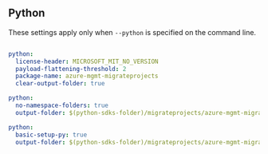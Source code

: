 ## Python

These settings apply only when `--python` is specified on the command line.
``` yaml $(python)

python:
  license-header: MICROSOFT_MIT_NO_VERSION
  payload-flattening-threshold: 2
  package-name: azure-mgmt-migrateprojects
  clear-output-folder: true
```

``` yaml $(python) && $(python-mode) == 'update'
python:
  no-namespace-folders: true
  output-folder: $(python-sdks-folder)/migrateprojects/azure-mgmt-migrateprojects/azure/mgmt/migrateprojects
```
``` yaml $(python) && $(python-mode) == 'create'
python:
  basic-setup-py: true
  output-folder: $(python-sdks-folder)/migrateprojects/azure-mgmt-migrateprojects
```